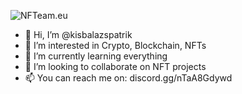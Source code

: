 ![NFTeam.eu](https://i.imgur.com/HPJiLL5.png)
- 👋 Hi, I’m @kisbalazspatrik
- 👀 I’m interested in Crypto, Blockchain, NFTs
- 🌱 I’m currently learning everything
- 💞️ I’m looking to collaborate on NFT projects
- 📫 You can reach me on: discord.gg/nTaA8Gdywd
